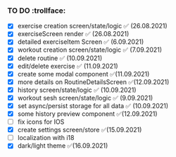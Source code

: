 ### TO DO :trollface:

- [x] exercise creation screen/state/logic ✅ (26.08.2021)
- [x] exerciseScreen render ✅ (26.08.2021)
- [x] detailed exerciseItem Screen ✅ (6.09.2021)
- [x] workout  creation screen/state/logic ✅ (7.09.2021)
- [x] delete routine ✅ (10.09.2021)
- [x] edit/delete exercise  ✅ (11.09.2021)
- [x] create some modal component  ✅(11.09.2021)
- [x] more details on RoutineDetailsScreen ✅(12.09.2021)
- [x] history screen/state/logic ✅ (10.09.2021)
- [x] workout sesh screen/state/logic ✅ (9.09.2021)
- [x] set async/persist  storage for all data ✅ (10.09.2021)
- [x] some history preview component ✅(12.09.2021)
- [ ] fix icons for IOS
- [x] create settings screen/store   ✅(15.09.2021)
- [ ] localization with i18
- [x] dark/light theme  ✅(16.09.2021)
